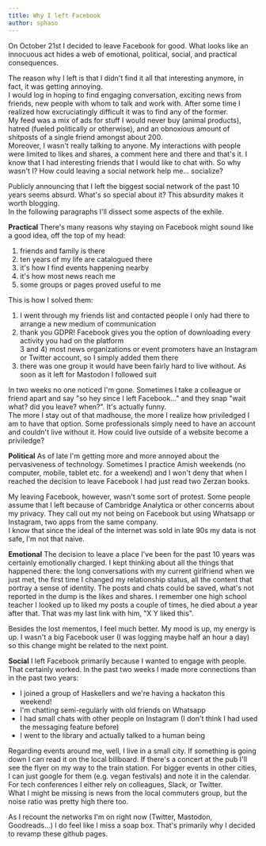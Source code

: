 ```yaml
---
title: Why I left Facebook
author: sphaso
---
```


On October 21st I decided to leave Facebook for good. What looks like an innocuous act hides a web of emotional, political, social, and practical consequences.


The reason why I left is that I didn't find it all that interesting anymore, in fact, it was getting annoying.    
I would log in hoping to find engaging conversation, exciting news from friends, new people with whom to talk and work with. After some time I realized how excruciatingly difficult it was to find any of the former.    
My feed was a mix of ads for stuff I would never buy (animal products), hatred (fueled politically or otherwise), and an obnoxious amount of shitposts of a single friend amongst about 200.    
Moreover, I wasn't really talking to anyone. My interactions with people were limited to likes and shares, a comment here and there and that's it. I know that I had interesting friends that I would like to chat with. So why wasn't I? How could leaving a social network help me... socialize?


Publicly announcing that I left the biggest social network of the past 10 years seems absurd. What's so special about it? This absurdity makes it worth blogging.    
In the following paragraphs I'll dissect some aspects of the exhile.


**Practical**
There's many reasons why staying on Facebook might sound like a good idea, off the top of my head:    
1) friends and family is there    
2) ten years of my life are catalogued there    
3) it's how I find events happening nearby    
4) it's how most news reach me    
5) some groups or pages proved useful to me    


This is how I solved them:    
1) I went through my friends list and contacted people I only had there to arrange a new medium of communication    
2) thank you GDPR! Facebook gives you the option of downloading every activity you had on the platform    
3 and 4) most news organizations or event promoters have an Instagram or Twitter account, so I simply added them there    
5) there was one group it would have been fairly hard to live without. As soon as it left for Mastodon I followed suit    


In two weeks no one noticed I'm gone. Sometimes I take a colleague or friend apart and say "so hey since I left Facebook..." and they snap "wait what? did you leave? when?". It's actually funny.    
The more I stay out of that madhouse, the more I realize how priviledged I am to have that option. Some professionals simply need to have an account and couldn't live without it. How could live outside of a website become a priviledge?


**Political**
As of late I'm getting more and more annoyed about the pervasiveness of technology. Sometimes I practice Amish weekends (no computer, mobile, tablet etc. for a weekend) and I won't deny that when I reached the decision to leave Facebook I had just read two Zerzan books.


My leaving Facebook, however, wasn't some sort of protest. Some people assume that I left because of Cambridge Analytica or other concerns about my privacy. They call out my not being on Facebook but using Whatsapp or Instagram, two apps from the same company.    
I know that since the ideal of the internet was sold in late 90s my data is not safe, I'm not that naive.


**Emotional**
The decision to leave a place I've been for the past 10 years was certainly emotionally charged. I kept thinking about all the things that happened there: the long conversations with my current girlfriend when we just met, the first time I changed my relationship status, all the content that portray a sense of identity. The posts and chats could be saved, what's not reported in the dump is the likes and shares. I remember one high school teacher I looked up to liked my posts a couple of times, he died about a year after that. That was my last link with him, "X Y liked this".


Besides the lost mementos, I feel much better. My mood is up, my energy is up. I wasn't a big Facebook user (I was logging maybe half an hour a day) so this change might be related to the next point.


**Social**
I left Facebook primarily because I wanted to engage with people. That certainly worked. In the past two weeks I made more connections than in the past two years:    
- I joined a group of Haskellers and we're having a hackaton this weekend!    
- I'm chatting semi-regularly with old friends on Whatsapp    
- I had small chats with other people on Instagram (I don't think I had used the messaging feature before)    
- I went to the library and actually talked to a human being    


Regarding events around me, well, I live in a small city. If something is going down I can read it on the local billboard. If there's a concert at the pub I'll see the flyer on my way to the train station. For bigger events in other cities, I can just google for them (e.g. vegan festivals) and note it in the calendar. For tech conferences I either rely on colleagues, Slack, or Twitter.    
What I might be missing is news from the local commuters group, but the noise ratio was pretty high there too.


As I recount the networks I'm on right now (Twitter, Mastodon, Goodreads...) I do feel like I miss a soap box. That's primarily why I decided to revamp these github pages.
